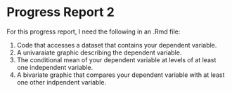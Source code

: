 Progress Report 2
====================

For this progress report, I need the following in an .Rmd file:

1. Code that accesses a dataset that contains your dependent variable. 
1. A univaraiate graphic describing the dependent variable.
1. The conditional mean of your dependent variable at levels of at least one independent variable.
1. A bivariate graphic that compares your dependent variable with at least one other indpendent variable.

